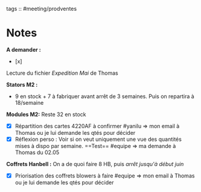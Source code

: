 tags :: #meeting/prodventes


# Notes

**A demander :**
- [x] 

Lecture du fichier *Expedition Mai* de Thomas

**Stators M2 :**
- 9 en stock + 7 à fabriquer avant arrêt de 3 semaines. Puis on repartira à 18/semaine

**Modules M2:**
Reste 32 en stock

- [x] Répartition des cartes 4220AF à confirmer #yanilu => mon email à Thomas ou je lui demande les qtés pour décider
- [x] Réflexion perso : Voir si on veut uniquement une vue des quantités mises à dispo par semaine. ==Test== #equipe => ma demande à Thomas du 02.05

**Coffrets Hanbell :**
On a de quoi faire 8 HB, puis *arrêt jusqu'à début juin*

- [x] Priorisation des coffrets blowers à faire #equipe => mon email à Thomas ou je lui demande les qtés pour décider




